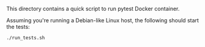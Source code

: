 This directory contains a quick script to run pytest Docker container.

Assuming you're running a Debian-like Linux host, the following should
start the tests:

```bash
./run_tests.sh
```

